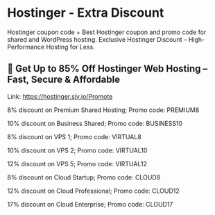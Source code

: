 # Hostinger - Extra Discount 
Hostinger coupon code + Best Hostinger coupon and promo code for shared and WordPress hosting.
Exclusive Hostinger Discount – High-Performance Hosting for Less.
## 🚀 Get Up to 85% Off Hostinger Web Hosting – Fast, Secure & Affordable

Link:
https://hostinger.sjv.io/Promote

8% discount on Premium Shared Hosting; Promo code: PREMIUM8

10% discount on Business Shared; Promo code: BUSINESS10

8% discount on VPS 1; Promo code: VIRTUAL8

10% discount on VPS 2; Promo code: VIRTUAL10

12% discount on VPS 5; Promo code: VIRTUAL12

8% discount on Cloud Startup; Promo code: CLOUD8

12% discount on Cloud Professional; Promo code: CLOUD12

17% discount on Cloud Enterprise; Promo code: CLOUD17
